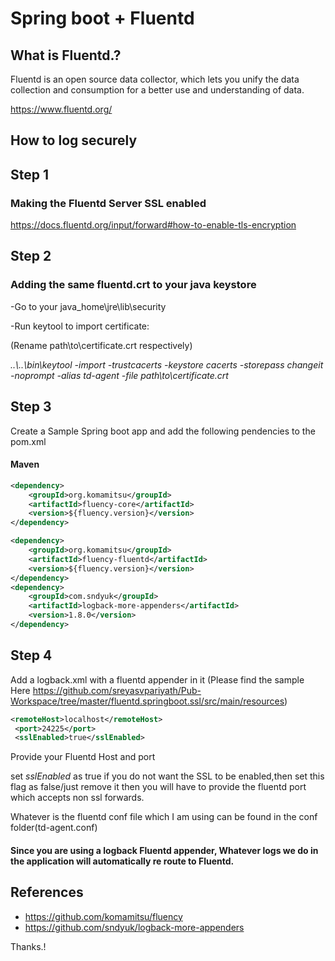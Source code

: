 # Spring boot + Fluentd 

## What is Fluentd.?
    
Fluentd is an open source data collector, which lets you unify the data collection and consumption for a better use and understanding of data.

https://www.fluentd.org/

## How to log securely

## Step 1
### Making the Fluentd Server SSL enabled 
https://docs.fluentd.org/input/forward#how-to-enable-tls-encryption

## Step 2
### Adding the same fluentd.crt to your java keystore
-Go to your java_home\jre\lib\security

-Run keytool to import certificate:

(Rename path\to\certificate.crt respectively)

_..\\..\bin\keytool -import -trustcacerts -keystore cacerts -storepass changeit -noprompt -alias td-agent -file path\to\certificate.crt_

## Step 3
Create a Sample Spring boot app and add the following pendencies to the pom.xml

#### Maven

```xml
<dependency>
    <groupId>org.komamitsu</groupId>
    <artifactId>fluency-core</artifactId>
    <version>${fluency.version}</version>
</dependency>

<dependency>
    <groupId>org.komamitsu</groupId>
    <artifactId>fluency-fluentd</artifactId>
    <version>${fluency.version}</version>
</dependency>
<dependency>
    <groupId>com.sndyuk</groupId>
    <artifactId>logback-more-appenders</artifactId>
    <version>1.8.0</version>
</dependency>
```

## Step 4

Add a logback.xml with a fluentd appender in it (Please find the sample Here https://github.com/sreyasvpariyath/Pub-Workspace/tree/master/fluentd.springboot.ssl/src/main/resources)

```xml
<remoteHost>localhost</remoteHost>
 <port>24225</port>
 <sslEnabled>true</sslEnabled>
```
Provide your Fluentd Host and port

set *sslEnabled* as true if you do not want the SSL to be enabled,then set this flag as false/just remove it then you will have to  provide the fluentd port which accepts non ssl forwards.

Whatever is the fluentd conf file which I am using can be found in the conf folder(td-agent.conf)

#### Since you are using a logback Fluentd appender, Whatever logs we do in the application will automatically re route to Fluentd.

## References 
- https://github.com/komamitsu/fluency
- https://github.com/sndyuk/logback-more-appenders

Thanks.!



 





